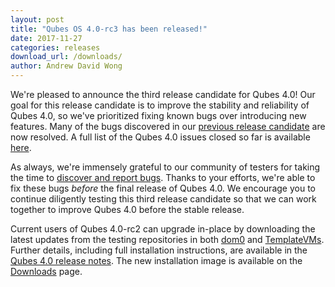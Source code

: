```yaml
---
layout: post
title: "Qubes OS 4.0-rc3 has been released!"
date: 2017-11-27
categories: releases
download_url: /downloads/
author: Andrew David Wong
---
```


We're pleased to announce the third release candidate for Qubes 4.0! Our
goal for this release candidate is to improve the stability and
reliability of Qubes 4.0, so we've prioritized fixing known bugs over
introducing new features.  Many of the bugs discovered in our [previous
release candidate][rc2-announcement] are now resolved. A full list of
the Qubes 4.0 issues closed so far is available [here][closed-issues].

As always, we're immensely grateful to our community of testers for
taking the time to [discover and report bugs]. Thanks to your efforts,
we're able to fix these bugs *before* the final release of Qubes 4.0. We
encourage you to continue diligently testing this third release
candidate so that we can work together to improve Qubes 4.0 before the
stable release.

Current users of Qubes 4.0-rc2 can upgrade in-place by downloading the
latest updates from the testing repositories in both
[dom0][dom0-testing] and [TemplateVMs][domU-testing].  Further details,
including full installation instructions, are available in the [Qubes
4.0 release notes][release-notes]. The new installation image is
available on the [Downloads] page.


[rc2-announcement]: /news/2017/10/23/qubes-40-rc2/
[closed-issues]: https://github.com/QubesOS/qubes-issues/issues?q=is%3Aissue+milestone%3A%22Release+4.0%22+is%3Aclosed
[discover and report bugs]: /doc/issue-tracking/
[dom0-testing]: https://qubes-doc-rst.readthedocs.io/en/latest/user/advanced-topics/how-to-install-software-in-dom0.html#testing-repositories
[domU-testing]: https://qubes-doc-rst.readthedocs.io/en/latest/user/how-to-guides/how-to-install-software.html#testing-repositories
[release-notes]: /doc/releases/4.0/release-notes/
[Downloads]: /downloads/
